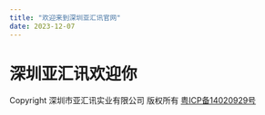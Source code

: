 ```yaml
---
title: "欢迎来到深圳亚汇讯官网"
date: 2023-12-07
---
```


# 深圳亚汇讯欢迎你


Copyright 深圳市亚汇讯实业有限公司 版权所有 [粤ICP备14020929号](https://beian.miit.gov.cn)
